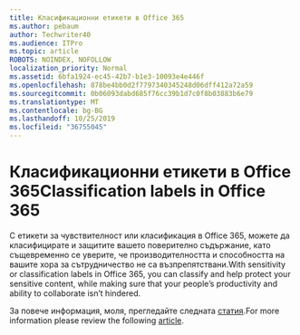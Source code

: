 ```yaml
---
title: Класификационни етикети в Office 365
ms.author: pebaum
author: Techwriter40
ms.audience: ITPro
ms.topic: article
ROBOTS: NOINDEX, NOFOLLOW
localization_priority: Normal
ms.assetid: 6bfa1924-ec45-42b7-b1e3-10093e4e446f
ms.openlocfilehash: 878be4bb0d2f7797340345248d06dff412a72a59
ms.sourcegitcommit: 0b06093dabd685f76cc39b1d7c0f8b03883b6e79
ms.translationtype: MT
ms.contentlocale: bg-BG
ms.lasthandoff: 10/25/2019
ms.locfileid: "36755045"
---
```

# <a name="classification-labels-in-office-365"></a><span data-ttu-id="abe60-102">Класификационни етикети в Office 365</span><span class="sxs-lookup"><span data-stu-id="abe60-102">Classification labels in Office 365</span></span>

<span data-ttu-id="abe60-103">С етикети за чувствителност или класификация в Office 365, можете да класифицирате и защитите вашето поверително съдържание, като същевременно се уверите, че производителността и способността на вашите хора за сътрудничество не са възпрепятствани.</span><span class="sxs-lookup"><span data-stu-id="abe60-103">With sensitivity or classification labels in Office 365, you can classify and help protect your sensitive content, while making sure that your people’s productivity and ability to collaborate isn’t hindered.</span></span>

<span data-ttu-id="abe60-104">За повече информация, моля, прегледайте следната [статия](https://docs.microsoft.com/office365/securitycompliance/sensitivity-labels).</span><span class="sxs-lookup"><span data-stu-id="abe60-104">For more information please review the following [article](https://docs.microsoft.com/office365/securitycompliance/sensitivity-labels).</span></span>
